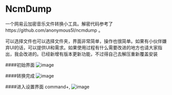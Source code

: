 # NcmDump

一个网易云加密音乐文件转换小工具。解密代码参考了https://github.com/anonymous5l/ncmdump 。

可以选择文件也可以选择文件夹，界面非常简单，操作也很简单。如果有小伙伴嫌弃UI的话，可以提供UI和需求。如果使用过程有什么需要改进的地方也请大家指出，我会改进的。已经新增有版本更新功能，不过得自己去解压重新覆盖安装

####初始界面
![image]( https://github.com/roller-coaster/NcmDump/blob/master/explainImage/%E7%95%8C%E9%9D%A2.png?raw=true)

####转换完成
![image]( https://github.com/roller-coaster/NcmDump/blob/master/explainImage/%E5%AE%8C%E6%88%90.png?raw=true)

####进入设置界面 command+,
![image]( https://github.com/roller-coaster/NcmDump/blob/master/explainImage/%E8%AE%BE%E7%BD%AE.png?raw=true)
